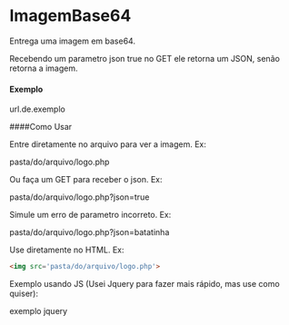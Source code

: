 # ImagemBase64
Entrega uma imagem em base64.

Recebendo um parametro json true no GET ele retorna um JSON, senão retorna a imagem.

#### Exemplo

url.de.exemplo

####Como Usar

Entre diretamente no arquivo para ver a imagem. Ex:

pasta/do/arquivo/logo.php

Ou faça um GET para receber o json. Ex:

pasta/do/arquivo/logo.php?json=true

Simule um erro de parametro incorreto. Ex:

pasta/do/arquivo/logo.php?json=batatinha

Use diretamente no HTML. Ex:

```html
<img src='pasta/do/arquivo/logo.php'>
```

Exemplo usando JS (Usei Jquery para fazer mais rápido, mas use como quiser):

exemplo jquery